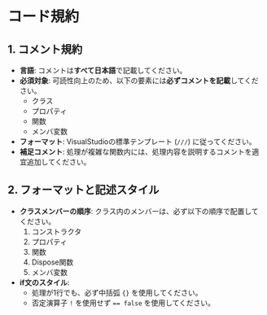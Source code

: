 # コード規約

## 1. コメント規約

- **言語**: コメントは**すべて日本語**で記載してください。
- **必須対象**: 可読性向上のため、以下の要素には**必ずコメントを記載**してください。
    - クラス
    - プロパティ
    - 関数
    - メンバ変数
- **フォーマット**: VisualStudioの標準テンプレート (`///`) に従ってください。
- **補足コメント**: 処理が複雑な関数内には、処理内容を説明するコメントを適宜追加してください。

## 2. フォーマットと記述スタイル

- **クラスメンバーの順序**: クラス内のメンバーは、必ず以下の順序で配置してください。
  1.  コンストラクタ
  2.  プロパティ
  3.  関数
  4.  Dispose関数
  5.  メンバ変数
- **if文のスタイル**:
    - 処理が1行でも、必ず中括弧 `{}` を使用してください。
    - 否定演算子 `!` を使用せず `== false` を使用してください。

